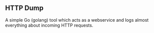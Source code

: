 ## HTTP Dump

A simple Go (golang) tool which acts as a webservice and logs almost everything about incoming HTTP requests.
